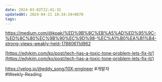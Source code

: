 ```yaml
---
date: 2024-03-02T22:41:32
updatedAt: 2024-04-21 18:34:34+8870
tags: 
---
```

https://medium.com/@kpak/%ED%9B%8C%EB%A5%AD%ED%95%9C-%ED%8C%80%EC%9B%90%EC%9D%98-%EC%A1%B0%EA%B1%B4-strong-views-weakly-held-17880611d962

[https://edykim.com/ko/post/tech-has-a-toxic-tone-problem-lets-fix-it/](https://edykim.com/ko/post/tech-has-a-toxic-tone-problem-lets-fix-it/)

https://velog.io/@eddy_song/10X-engineer
#개발자  
#Weekly-Reading 